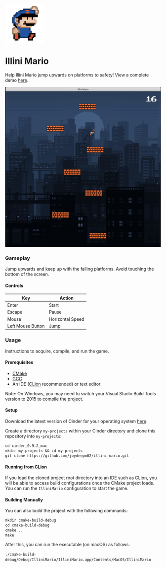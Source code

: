 ![logo](./assets/logo_small.png)
# Illini Mario
Help Illini Mario jump upwards on platforms to safety! View a complete demo [here](https://www.youtube.com/watch?v=-e36jwK-24I).

![demo](./assets/demo.gif)

### Gameplay
Jump upwards and keep up with the falling platforms. Avoid touching the bottom of the screen.

#### Controls
|Key              |Action          |
|-----------------|----------------|
|Enter            |Start           |
|Escape           |Pause           |
|Mouse            |Horizontal Speed|
|Left Mouse Button|Jump            |

### Usage
Instructions to acquire, compile, and run the game.

#### Prerequisites
- [CMake](https://cmake.org)
- [GCC](https://gcc.gnu.org/)
- An IDE ([CLion](https://www.jetbrains.com/clion/) recommended) or text editor

Note: On Windows, you may need to switch your Visual Studio Build Tools version to 2015 to compile the project.

#### Setup
Download the latest version of Cinder for your operating system [here](https://libcinder.org/download).

Create a directory `my-projects` within your Cinder directory  and clone this repository into `my-projects`:

```
cd cinder_0.9.2_mac
mkdir my-projects && cd my-projects
git clone https://github.com/joydeepm02/illini-mario.git
```

#### Running from CLion
If you load the cloned project root directory into an IDE such as CLion, you will be able to access build configurations once the CMake project loads.
You can run the `IlliniMario` configuration to start the game.

#### Building Manually
You can also build the project with the following commands:

```
mkdir cmake-build-debug
cd cmake-build-debug
cmake ..
make
```

After this, you can run the executable (on macOS) as follows:

`./cmake-build-debug/Debug/IlliniMario/IlliniMario.app/Contents/MacOS/IlliniMario`
